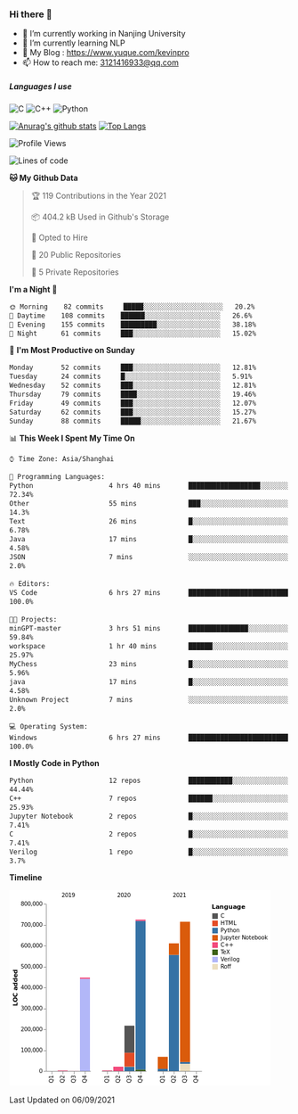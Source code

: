 ### Hi there 👋

- 🔭 I’m currently working in Nanjing University
- 🌱 I’m currently learning NLP
- 👯 My Blog : https://www.yuque.com/kevinpro
- 📫 How to reach me: 3121416933@qq.com

##### Languages I use
![C](https://img.shields.io/badge/-C-000000?style=flat&logo=c)
![C++](https://img.shields.io/badge/-C++-000000?style=flat&logo=c%2B%2B)
![Python](https://img.shields.io/badge/-Python-000000?style=flat&logo=python)

[![Anurag's github stats](https://github-readme-stats.vercel.app/api?username=Ricardokevins)](https://github.com/anuraghazra/github-readme-stats)
[![Top Langs](https://github-readme-stats.vercel.app/api/top-langs/?username=Ricardokevins)](https://github.com/anuraghazra/github-readme-stats)

<!--START_SECTION:waka-->
![Profile Views](http://img.shields.io/badge/Profile%20Views-1-blue)

![Lines of code](https://img.shields.io/badge/From%20Hello%20World%20I%27ve%20Written-2.8%20million%20lines%20of%20code-blue)

**🐱 My Github Data** 

> 🏆 119 Contributions in the Year 2021
 > 
> 📦 404.2 kB Used in Github's Storage 
 > 
> 💼 Opted to Hire
 > 
> 📜 20 Public Repositories 
 > 
> 🔑 5 Private Repositories  
 > 
**I'm a Night 🦉** 

```text
🌞 Morning    82 commits     █████░░░░░░░░░░░░░░░░░░░░   20.2% 
🌆 Daytime    108 commits    ██████░░░░░░░░░░░░░░░░░░░   26.6% 
🌃 Evening    155 commits    █████████░░░░░░░░░░░░░░░░   38.18% 
🌙 Night      61 commits     ███░░░░░░░░░░░░░░░░░░░░░░   15.02%

```
📅 **I'm Most Productive on Sunday** 

```text
Monday       52 commits     ███░░░░░░░░░░░░░░░░░░░░░░   12.81% 
Tuesday      24 commits     █░░░░░░░░░░░░░░░░░░░░░░░░   5.91% 
Wednesday    52 commits     ███░░░░░░░░░░░░░░░░░░░░░░   12.81% 
Thursday     79 commits     ████░░░░░░░░░░░░░░░░░░░░░   19.46% 
Friday       49 commits     ███░░░░░░░░░░░░░░░░░░░░░░   12.07% 
Saturday     62 commits     ███░░░░░░░░░░░░░░░░░░░░░░   15.27% 
Sunday       88 commits     █████░░░░░░░░░░░░░░░░░░░░   21.67%

```


📊 **This Week I Spent My Time On** 

```text
⌚︎ Time Zone: Asia/Shanghai

💬 Programming Languages: 
Python                   4 hrs 40 mins       ██████████████████░░░░░░░   72.34% 
Other                    55 mins             ███░░░░░░░░░░░░░░░░░░░░░░   14.3% 
Text                     26 mins             █░░░░░░░░░░░░░░░░░░░░░░░░   6.78% 
Java                     17 mins             █░░░░░░░░░░░░░░░░░░░░░░░░   4.58% 
JSON                     7 mins              ░░░░░░░░░░░░░░░░░░░░░░░░░   2.0%

🔥 Editors: 
VS Code                  6 hrs 27 mins       █████████████████████████   100.0%

🐱‍💻 Projects: 
minGPT-master            3 hrs 51 mins       ███████████████░░░░░░░░░░   59.84% 
workspace                1 hr 40 mins        ██████░░░░░░░░░░░░░░░░░░░   25.97% 
MyChess                  23 mins             █░░░░░░░░░░░░░░░░░░░░░░░░   5.96% 
java                     17 mins             █░░░░░░░░░░░░░░░░░░░░░░░░   4.58% 
Unknown Project          7 mins              ░░░░░░░░░░░░░░░░░░░░░░░░░   2.0%

💻 Operating System: 
Windows                  6 hrs 27 mins       █████████████████████████   100.0%

```

**I Mostly Code in Python** 

```text
Python                   12 repos            ███████████░░░░░░░░░░░░░░   44.44% 
C++                      7 repos             ██████░░░░░░░░░░░░░░░░░░░   25.93% 
Jupyter Notebook         2 repos             █░░░░░░░░░░░░░░░░░░░░░░░░   7.41% 
C                        2 repos             █░░░░░░░░░░░░░░░░░░░░░░░░   7.41% 
Verilog                  1 repo              █░░░░░░░░░░░░░░░░░░░░░░░░   3.7%

```


**Timeline**

![Chart not found](https://raw.githubusercontent.com/Ricardokevins/Ricardokevins/master/charts/bar_graph.png) 


 Last Updated on 06/09/2021
<!--END_SECTION:waka-->
